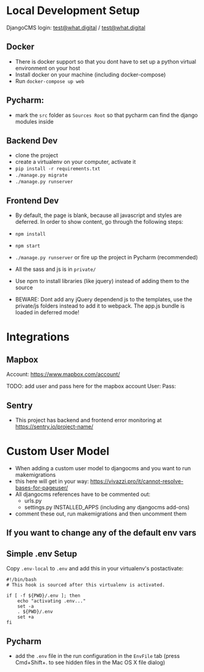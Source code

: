 # Local Development Setup


DjangoCMS login: test@what.digital / test@what.digital

## Docker

- There is docker support so that you dont have to set up a python virtual environment on your host
- Install docker on your machine (including docker-compose)
- Run `docker-compose up web`


## Pycharm:
- mark the `src` folder as `Sources Root` so that pycharm can find the django modules inside

## Backend Dev

- clone the project
- create a virtualenv on your computer, activate it
- `pip install -r requirements.txt`
- `./manage.py migrate`
- `./manage.py runserver`


## Frontend Dev

- By default, the page is blank, because all javascript and styles are deferred. In order to show content, go through
the following steps:

- `npm install`
- `npm start`
- `./manage.py runserver` or fire up the project in Pycharm (recommended)

- All the sass and js is in `private/`
- Use npm to install libraries (like jquery) instead of adding them to the source

- BEWARE: Dont add any jQuery dependend js to the templates, use the private/js folders instead to add it to webpack. The app.js bundle is loaded in deferred mode!


# Integrations

## Mapbox

Account: https://www.mapbox.com/account/

TODO: add user and pass here for the mapbox account
User:
Pass:


## Sentry

- This project has backend and frontend error monitoring at https://sentry.io/project-name/


# Custom User Model

- When adding a custom user model to djangocms and you want to run makemigrations
- this here will get in your way: https://vivazzi.pro/it/cannot-resolve-bases-for-pageuser/
- All djangocms references have to be commented out:
   - urls.py
   - settings.py INSTALLED_APPS (including any djangocms add-ons)
- comment these out, run makemigrations and then uncomment them



## If you want to change any of the default env vars

## Simple .env Setup

Copy `.env-local` to `.env` and add this in your virtualenv's postactivate:

```
#!/bin/bash
# This hook is sourced after this virtualenv is activated.

if [ -f ${PWD}/.env ]; then
    echo "activating .env..."
    set -a
    . ${PWD}/.env
    set +a
fi
```

## Pycharm

- add the `.env` file in the run configuration in the `EnvFile` tab (press Cmd+Shift+. to see hidden files in the Mac OS X file dialog)
